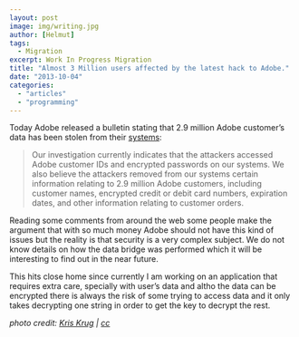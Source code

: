 ```yaml
---
layout: post
image: img/writing.jpg
author: [Helmut]
tags:
  - Migration
excerpt: Work In Progress Migration
title: "Almost 3 Million users affected by the latest hack to Adobe."
date: "2013-10-04"
categories: 
  - "articles"
  - "programming"
---
```


Today Adobe released a bulletin stating that 2.9 million Adobe customer’s data has been stolen from their [systems](http://blogs.adobe.com/conversations/2013/10/important-customer-security-announcement.html):

> Our investigation currently indicates that the attackers accessed Adobe customer IDs and encrypted passwords on our systems. We also believe the attackers removed from our systems certain information relating to 2.9 million Adobe customers, including customer names, encrypted credit or debit card numbers, expiration dates, and other information relating to customer orders.

Reading some comments from around the web some people make the argument that with so much money Adobe should not have this kind of issues but the reality is that security is a very complex subject. We do not know details on how the data bridge was performed which it will be interesting to find out in the near future.

This hits close home since currently I am working on an application that requires extra care, specially with user’s data and altho the data can be encrypted there is always the risk of some trying to access data and it only takes decrypting one string in order to get the key to decrypt the rest.

_photo credit: [Kris Krug](http://www.flickr.com/photos/kk/23390123/) | [cc](http://creativecommons.org/licenses/by-sa/2.0/)_
